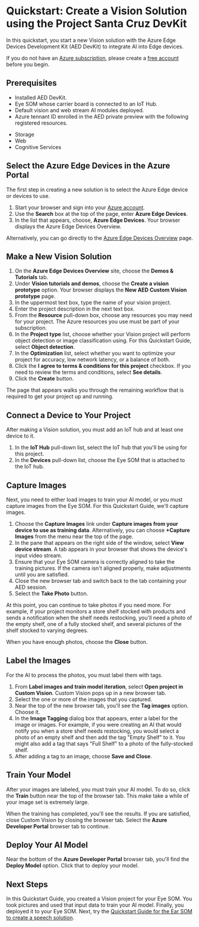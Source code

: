 # Quickstart: Create a Vision Solution using the Project Santa Cruz DevKit

In this quickstart, you start a new Vision solution with the Azure Edge Devices Development Kit (AED DevKit) to integrate AI into Edge devices.

If you do not have an [Azure subscription](https://docs.microsoft.com/en-us/azure/guides/developer/azure-developer-guide#understanding-accounts-subscriptions-and-billing), please create a [free account](https://azure.microsoft.com/free/?ref=microsoft.com&utm_source=microsoft.com&utm_medium=docs&utm_campaign=visualstudio) before you begin.

## Prerequisites

* Installed AED DevKit.
* Eye SOM whose carrier board is connected to an IoT Hub.
* Default vision and web stream AI modules deployed.
* Azure tennant ID enrolled in the AED private preview with the following registered resources.
 - Storage
 - Web
 - Cognitive Services

## Select the Azure Edge Devices in the Azure Portal

The first step in creating a new solution is to select the Azure Edge device or devices to use.

1. Start your browser and sign into your [Azure account](https://preview.portal.azure.com/#home).
2. Use the **Search** box at the top of the page, enter **Azure Edge Devices**.
3. In the list that appears, choose, **Azure Edge Devices**. Your browser displays the Azure Edge Devices Overview.

Alternatively, you can go directly to the [Azure Edge Devices Overview](https://preview.portal.azure.com/#blade/AzureEdgeDevices/AEDBlade/overview) page.

## Make a New Vision Solution

1. On the **Azure Edge Devices Overview** site, choose the **Demos & Tutorials** tab.
2. Under **Vision tutorials and demos**, choose the **Create a vision prototype** option. Your browser displays the **New AED Custom Vision prototype** page.
3. In the uppermost text box, type the name of your vision project.
4. Enter the project description in the next text box.
5. From the **Resource** pull-down box, choose any resources you may need for your project. The Azure resources you use must be part of your subscription.
6. In the **Project type** list, choose whether your Vision project will perform object detection or image classification using. For this Quickstart Guide, select **Object detection**.
7. In the **Optimization** list, select whether you want to optimize your project for accuracy, low network latency, or a balance of both.
8. Click the **I agree to terms & conditions for this project** checkbox. If you need to review the terms and conditions, select **See details**.
9. Click the **Create** button.

The page that appears walks you through the remaining workflow that is required to get your project up and running.

## Connect a Device to Your Project

After making a Vision solution, you must add an IoT hub and at least one device to it.

1. In the **IoT Hub** pull-down list, select the IoT hub that you'll be using for this project.
2. In the **Devices** pull-down list, choose the Eye SOM that is attached to the IoT hub.

## Capture Images
Next, you need to either load images to train your AI model, or you must capture images from the Eye SOM. For this Quickstart Guide, we'll capture images.

1. Choose the **Capture Images** link under **Capture images from your device to use as training data**. Alternatively, you can choose **+Capture Images** from the menu near the top of the page.
2. In the pane that appears on the right side of the window, select **View device stream**. A tab appears in your browser that shows the device's input video stream.
3. Ensure that your Eye SOM camera is correctly aligned to take the training pictures. If the camera isn't aligned properly, make adjustments until you are satisfied.
4. Close the new browser tab and switch back to the tab containing your AED session.
5. Select the **Take Photo** button. 

At this point, you can continue to take photos if you need more. For example, if your project monitors a store shelf stocked with products and sends a notification when the shelf needs restocking, you'll need a photo of the empty shelf, one of a fully stocked shelf, and several pictures of the shelf stocked to varying degrees.

When you have enough photos, choose the **Close** button.

## Label the Images

For the AI to process the photos, you must label them with tags.

1. From **Label images and train model iteration**, select **Open project in Custom Vision**. Custom Vision pops up in a new browser tab.
2. Select the one or more of the images that you captured.
3. Near the top of the new browser tab, you'll see the **Tag images** option. Choose it.
4. In the **Image Tagging** dialog box that appears, enter a label for the image or images. For example, if you were creating an AI that would notify you when a store shelf needs restocking, you would select a photo of an empty shelf and then add the tag "Empty Shelf" to it. You might also add a tag that says "Full Shelf" to a photo of the fully-stocked shelf. 
5. After adding a tag to an image, choose **Save and Close**.

## Train Your Model

After your images are labeled, you must train your AI model. To do so, click the **Train** button near the top of the browser tab. This make take a while of your image set is extremely large. 

When the training has completed, you'll see the results. If you are satisfied, close Custom Vision by closing the browser tab. Select the **Azure Developer Portal** browser tab to continue.

## Deploy Your AI Model

Near the bottom of the **Azure Developer Portal** browser tab, you'll find the **Deploy Model** option. Click that to deploy your model.

## Next Steps

In this Quickstart Guide, you created a Vision project for your Eye SOM. You took pictures and used that input data to train your AI model. Finally, you deployed it to your Eye SOM. Next, try the [Quickstart Guide for the Ear SOM to create a speech solution](https://github.com/microsoft/Project-Santa-Cruz-Private-Preview/blob/main/user-guides/prototyping/nocode-speech.md).



